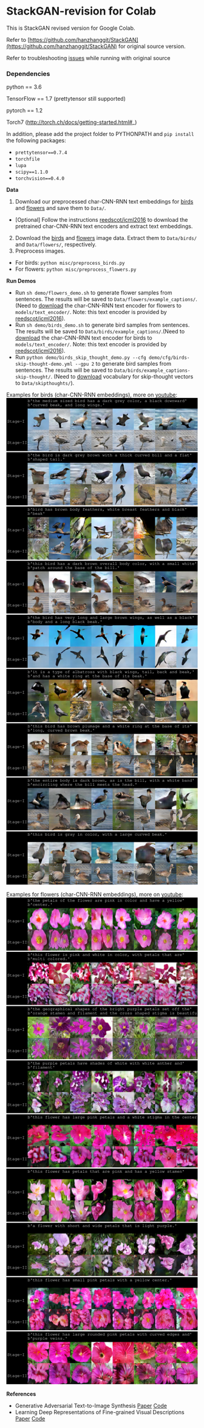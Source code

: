 # StackGAN-revision for Colab

This is StackGAN revised version for Google Colab.

Refer to [https://github.com/hanzhanggit/StackGAN](https://github.com/hanzhanggit/StackGAN) for original source version.

Refer to troubleshooting [issues](https://github.com/rightlit/StackGAN-rev/issues) while running with original source 


### Dependencies
python == 3.6

TensorFlow == 1.7 (prettytensor still supported)

pytorch == 1.2

Torch7 (http://torch.ch/docs/getting-started.html#_)

In addition, please add the project folder to PYTHONPATH and `pip install` the following packages:
- `prettytensor==0.7.4`
- `torchfile`
- `lupa`
- `scipy==1.1.0`
- `torchvision==0.4.0`



**Data**

1. Download our preprocessed char-CNN-RNN text embeddings for [birds](https://drive.google.com/open?id=0B3y_msrWZaXLT1BZdVdycDY5TEE) and [flowers](https://drive.google.com/open?id=0B3y_msrWZaXLaUc0UXpmcnhaVmM) and save them to `Data/`.
  - [Optional] Follow the instructions [reedscot/icml2016](https://github.com/reedscot/icml2016) to download the pretrained char-CNN-RNN text encoders and extract text embeddings.
2. Download the [birds](http://www.vision.caltech.edu/visipedia/CUB-200-2011.html) and [flowers](http://www.robots.ox.ac.uk/~vgg/data/flowers/102/) image data. Extract them to `Data/birds/` and `Data/flowers/`, respectively.
3. Preprocess images.
  - For birds: `python misc/preprocess_birds.py`
  - For flowers: `python misc/preprocess_flowers.py`


**Run Demos**
- Run `sh demo/flowers_demo.sh` to generate flower samples from sentences. The results will be saved to `Data/flowers/example_captions/`. (Need to [download](https://drive.google.com/file/d/0B0ywwgffWnLLZUt0UmQ1LU1oWlU/view) the char-CNN-RNN text encoder for flowers to `models/text_encoder/`. Note: this text encoder is provided by [reedscot/icml2016](https://github.com/reedscot/icml2016)).
- Run `sh demo/birds_demo.sh` to generate bird samples from sentences. The results will be saved to `Data/birds/example_captions/`.(Need to [download](https://drive.google.com/file/d/0B0ywwgffWnLLU0F3UHA3NzFTNEE/view) the char-CNN-RNN text encoder for birds to `models/text_encoder/`. Note: this text encoder is provided by [reedscot/icml2016](https://github.com/reedscot/icml2016)).
- Run `python demo/birds_skip_thought_demo.py --cfg demo/cfg/birds-skip-thought-demo.yml --gpu 2` to generate bird samples from sentences. The results will be saved to `Data/birds/example_captions-skip-thought/`. (Need to [download](https://github.com/ryankiros/skip-thoughts) vocabulary for skip-thought vectors to `Data/skipthoughts/`).

Examples for birds (char-CNN-RNN embeddings), more on [youtube](https://youtu.be/93yaf_kE0Fg):
![](Data/birds/example_captions/sentence0.jpg)
![](Data/birds/example_captions/sentence1.jpg)
![](Data/birds/example_captions/sentence2.jpg)
![](Data/birds/example_captions/sentence3.jpg)
![](Data/birds/example_captions/sentence4.jpg)
![](Data/birds/example_captions/sentence5.jpg)
![](Data/birds/example_captions/sentence6.jpg)
![](Data/birds/example_captions/sentence7.jpg)
![](Data/birds/example_captions/sentence8.jpg)


Examples for flowers (char-CNN-RNN embeddings), more on [youtube](https://youtu.be/SuRyL5vhCIM):
![](Data/flowers/example_captions/sentence0.jpg)
![](Data/flowers/example_captions/sentence1.jpg)
![](Data/flowers/example_captions/sentence2.jpg)
![](Data/flowers/example_captions/sentence3.jpg)
![](Data/flowers/example_captions/sentence4.jpg)
![](Data/flowers/example_captions/sentence5.jpg)
![](Data/flowers/example_captions/sentence6.jpg)
![](Data/flowers/example_captions/sentence7.jpg)
![](Data/flowers/example_captions/sentence8.jpg)

**References**

- Generative Adversarial Text-to-Image Synthesis [Paper](https://arxiv.org/abs/1605.05396) [Code](https://github.com/reedscot/icml2016)
- Learning Deep Representations of Fine-grained Visual Descriptions [Paper](https://arxiv.org/abs/1605.05395) [Code](https://github.com/reedscot/cvpr2016)

